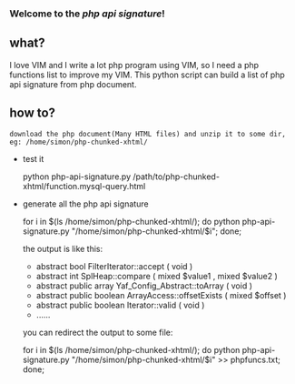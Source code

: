 ### Welcome to the *php api signature*!

## what?

I love VIM and I write a lot php program using VIM, so I need a php functions list to improve my VIM. This python script can build a list of php api signature from php document.

## how to?

    download the php document(Many HTML files) and unzip it to some dir, eg: /home/simon/php-chunked-xhtml/
    
 - test it
 
    python php-api-signature.py /path/to/php-chunked-xhtml/function.mysql-query.html
    
 - generate all the php api signature
    
    for i in $(ls /home/simon/php-chunked-xhtml/); do python php-api-signature.py "/home/simon/php-chunked-xhtml/$i"; done;
    
    the output is like this:

    - abstract bool FilterIterator::accept ( void )
    - abstract int SplHeap::compare ( mixed $value1 , mixed $value2 )
    - abstract public array Yaf_Config_Abstract::toArray ( void )
    - abstract public boolean ArrayAccess::offsetExists ( mixed $offset )
    - abstract public boolean Iterator::valid ( void )
    - ......

    you can redirect the output to some file:

    for i in $(ls /home/simon/php-chunked-xhtml/); do python php-api-signature.py "/home/simon/php-chunked-xhtml/$i" >> phpfuncs.txt; done;
